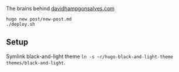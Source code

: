 The brains behind [davidhampgonsalves.com](https://davidhampgonsalves.com)

```
hugo new post/new-post.md
./deploy.sh
```

## Setup
Symlink black-and-light theme `ln -s ~r/hugo-black-and-light-theme themes/black-and-light`.
